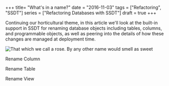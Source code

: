 +++
title=  "What's in a name?"
date =  "2016-11-03"
tags = ["Refactoring", "SSDT"]
series = ["Refactoring Databases with SSDT"]
draft = true
+++

Continuing our horticultural theme, in this article we'll look at the built-in support in SSDT for renaming database objects including tables, columns, and programmable objects, as well as peering into the details of how these changes are managed at deployment time.

![That which we call a rose. By any other name would smell as sweet](https://upload.wikimedia.org/wikipedia/commons/6/66/Rosa_laxa.jpg "That which we call a rose. By any other name would smell as sweet")



Rename Column

Rename Table

Rename View